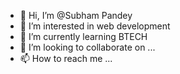 - 👋 Hi, I’m @Subham Pandey
- 👀 I’m interested in web development
- 🌱 I’m currently learning BTECH
- 💞️ I’m looking to collaborate on ...
- 📫 How to reach me ...

<!---
RishabSingh/RishabSingh is a ✨ special ✨ repository because its `README.md` (this file) appears on your GitHub profile.
You can click the Preview link to take a look at your changes.
--->
